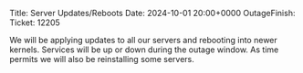 Title: Server Updates/Reboots
Date: 2024-10-01 20:00+0000
OutageFinish: 
Ticket: 12205

We will be applying updates to all our servers and rebooting into newer kernels.
Services will be up or down during the outage window.
As time permits we will also be reinstalling some servers.

